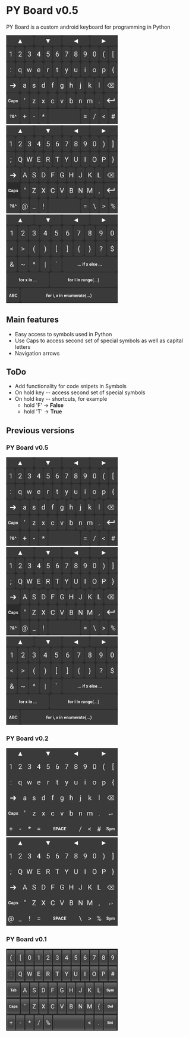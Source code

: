 
# PY Board v0.5

PY Board is a custom android keyboard for programming in Python

<img src="readme_res/PyBoard05_Main.jpg" width="300"> <img src="readme_res/PyBoard05_Caps.jpg" width="300">
<img src="readme_res/PyBoard_Syms.jpg" width="300">

## Main features ##
* Easy access to symbols used in Python
* Use Caps to access second set of special symbols as well as capital letters
* Navigation arrows

## ToDo ##
* Add functionality for code snipets in Symbols
* On hold key -- access second set of special symbols
* On hold key -- shortcuts, for example
  *  hold 'F' → __False__
  *  hold 'T' → __True__


## Previous versions ##

### PY Board v0.5 ###

<img src="readme_res/PyBoard05_Main.jpg" width="300"> <img src="readme_res/PyBoard05_Caps.jpg" width="300">
<img src="readme_res/PyBoard_Syms.jpg" width="300">

### PY Board v0.2 ###
<img src="readme_res/PyBoard02_main.jpg" width="300">   <img src="readme_res/PyBoard02_caps.jpg" width="300">

### PY Board v0.1 ###
<img src="readme_res/PyBoard01.jpg" width="300">

